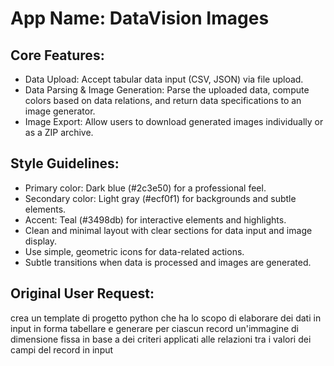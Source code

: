 # **App Name**: DataVision Images

## Core Features:

- Data Upload: Accept tabular data input (CSV, JSON) via file upload.
- Data Parsing & Image Generation: Parse the uploaded data, compute colors based on data relations, and return data specifications to an image generator.
- Image Export: Allow users to download generated images individually or as a ZIP archive.

## Style Guidelines:

- Primary color: Dark blue (#2c3e50) for a professional feel.
- Secondary color: Light gray (#ecf0f1) for backgrounds and subtle elements.
- Accent: Teal (#3498db) for interactive elements and highlights.
- Clean and minimal layout with clear sections for data input and image display.
- Use simple, geometric icons for data-related actions.
- Subtle transitions when data is processed and images are generated.

## Original User Request:
crea un template di progetto python che ha lo scopo di elaborare dei dati in input in forma tabellare e generare per ciascun record un'immagine di dimensione fissa in base a dei criteri applicati alle relazioni tra i valori dei campi del record in input
  